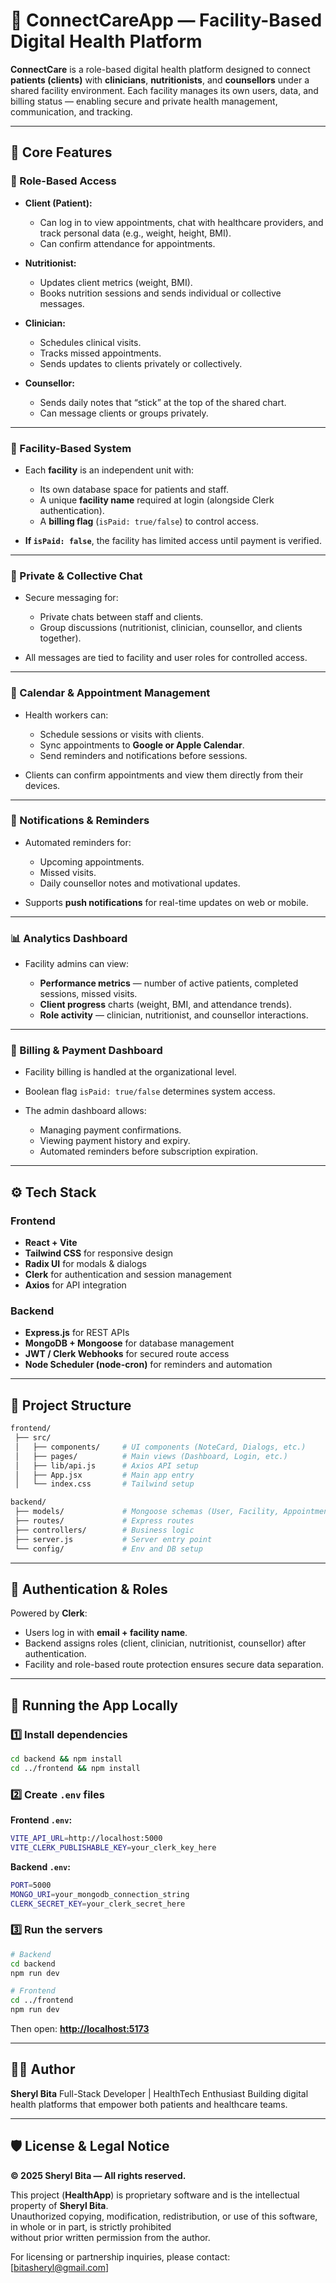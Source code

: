 # 🏥 ConnectCareApp — Facility-Based Digital Health Platform

**ConnectCare** is a role-based digital health platform designed to connect **patients (clients)** with **clinicians**, **nutritionists**, and **counsellors** under a shared facility environment.
Each facility manages its own users, data, and billing status — enabling secure and private health management, communication, and tracking.

---

## 🌟 Core Features

### 👥 Role-Based Access

* **Client (Patient):**

  * Can log in to view appointments, chat with healthcare providers, and track personal data (e.g., weight, height, BMI).
  * Can confirm attendance for appointments.
* **Nutritionist:**

  * Updates client metrics (weight, BMI).
  * Books nutrition sessions and sends individual or collective messages.
* **Clinician:**

  * Schedules clinical visits.
  * Tracks missed appointments.
  * Sends updates to clients privately or collectively.
* **Counsellor:**

  * Sends daily notes that “stick” at the top of the shared chart.
  * Can message clients or groups privately.

---

### 🏢 Facility-Based System

* Each **facility** is an independent unit with:

  * Its own database space for patients and staff.
  * A unique **facility name** required at login (alongside Clerk authentication).
  * A **billing flag** (`isPaid: true/false`) to control access.
* **If `isPaid: false`**, the facility has limited access until payment is verified.

---

### 💬 Private & Collective Chat

* Secure messaging for:

  * Private chats between staff and clients.
  * Group discussions (nutritionist, clinician, counsellor, and clients together).
* All messages are tied to facility and user roles for controlled access.

---

### 📅 Calendar & Appointment Management

* Health workers can:

  * Schedule sessions or visits with clients.
  * Sync appointments to **Google or Apple Calendar**.
  * Send reminders and notifications before sessions.
* Clients can confirm appointments and view them directly from their devices.

---

### 🔔 Notifications & Reminders

* Automated reminders for:

  * Upcoming appointments.
  * Missed visits.
  * Daily counsellor notes and motivational updates.
* Supports **push notifications** for real-time updates on web or mobile.

---

### 📊 Analytics Dashboard

* Facility admins can view:

  * **Performance metrics** — number of active patients, completed sessions, missed visits.
  * **Client progress** charts (weight, BMI, and attendance trends).
  * **Role activity** — clinician, nutritionist, and counsellor interactions.

---

### 🧾 Billing & Payment Dashboard

* Facility billing is handled at the organizational level.
* Boolean flag `isPaid: true/false` determines system access.
* The admin dashboard allows:

  * Managing payment confirmations.
  * Viewing payment history and expiry.
  * Automated reminders before subscription expiration.

---

## ⚙️ Tech Stack

### Frontend

* **React + Vite**
* **Tailwind CSS** for responsive design
* **Radix UI** for modals & dialogs
* **Clerk** for authentication and session management
* **Axios** for API integration

### Backend

* **Express.js** for REST APIs
* **MongoDB + Mongoose** for database management
* **JWT / Clerk Webhooks** for secured route access
* **Node Scheduler (node-cron)** for reminders and automation

---

## 📂 Project Structure

```bash
frontend/
 ├── src/
 │   ├── components/     # UI components (NoteCard, Dialogs, etc.)
 │   ├── pages/          # Main views (Dashboard, Login, etc.)
 │   ├── lib/api.js      # Axios API setup
 │   ├── App.jsx         # Main app entry
 │   └── index.css       # Tailwind setup

backend/
 ├── models/             # Mongoose schemas (User, Facility, Appointment, Message)
 ├── routes/             # Express routes
 ├── controllers/        # Business logic
 ├── server.js           # Server entry point
 └── config/             # Env and DB setup
```

---

## 🔐 Authentication & Roles

Powered by **Clerk**:

* Users log in with **email + facility name**.
* Backend assigns roles (client, clinician, nutritionist, counsellor) after authentication.
* Facility and role-based route protection ensures secure data separation.

---

## 🚀 Running the App Locally

### 1️⃣ Install dependencies

```bash
cd backend && npm install
cd ../frontend && npm install
```

### 2️⃣ Create `.env` files

**Frontend `.env`:**

```bash
VITE_API_URL=http://localhost:5000
VITE_CLERK_PUBLISHABLE_KEY=your_clerk_key_here
```

**Backend `.env`:**

```bash
PORT=5000
MONGO_URI=your_mongodb_connection_string
CLERK_SECRET_KEY=your_clerk_secret_here
```

### 3️⃣ Run the servers

```bash
# Backend
cd backend
npm run dev

# Frontend
cd ../frontend
npm run dev
```

Then open: **[http://localhost:5173](http://localhost:5173)**

---

## 🧑‍💻 Author

**Sheryl Bita**
Full-Stack Developer | HealthTech Enthusiast
Building digital health platforms that empower both patients and healthcare teams.

---

## 🛡️ License & Legal Notice

**© 2025 Sheryl Bita — All rights reserved.**

This project (**HealthApp**) is proprietary software and is the intellectual property of **Sheryl Bita**.  
Unauthorized copying, modification, redistribution, or use of this software, in whole or in part, is strictly prohibited  
without prior written permission from the author.

For licensing or partnership inquiries, please contact: [bitasheryl@gmail.com]

